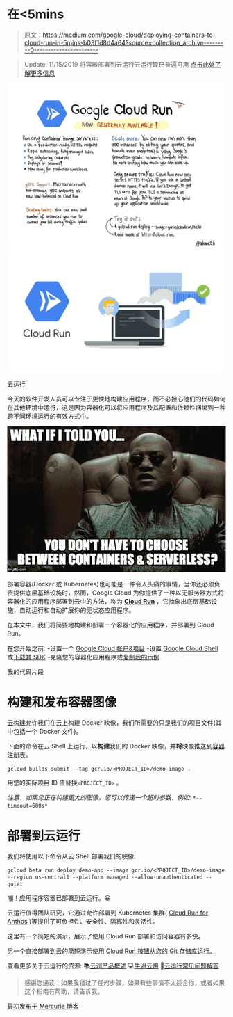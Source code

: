 # 在<5mins

> 原文：<https://medium.com/google-cloud/deploying-containers-to-cloud-run-in-5mins-b03f1d8d4a64?source=collection_archive---------0----------------------->

> Update: 11/15/2019
> 将容器部署到云运行云运行现已普遍可用
> [点击此处了解更多信息](https://cloud.google.com/blog/products/serverless/knative-based-cloud-run-services-are-ga)

![](img/c7d2b0126edc67c74eb2d2ba82ad472b.png)![](img/559595a6d229cb4cc80fbb442087854b.png)

云运行

今天的软件开发人员可以专注于更快地构建应用程序，而不必担心他们的代码如何在其他环境中运行，这是因为容器化可以将应用程序及其配置和依赖性捆绑到一种跨不同环境运行的有效方式中。

![](img/cbc4d8bb3fdf6d9ffc5476d45e9297e7.png)

部署容器(Docker 或 Kubernetes)也可能是一件令人头痛的事情，当你还必须负责提供底层基础设施时，然而，Google Cloud 为你提供了一种以无服务器方式将容器化的应用程序部署到云中的方法，称为 [**Cloud Run**](https://cloud.google.com/run/) ，它抽象出底层基础设施，自动运行和自动扩展你的无状态应用程序。

在本文中，我们将简要地构建和部署一个容器化的应用程序，并部署到 Cloud Run。

在您开始之前:
-设置一个 [Google Cloud 帐户&项目](https://cloud.google.com/gcp/getting-started/)
-设置 [Google Cloud Shell](https://cloud.google.com/shell/) 或[下载其 SDK](https://cloud.google.com/sdk/)
-克隆您的容器化应用程序或[复制我的示例](https://gist.github.com/Timtech4u/6639a92b4197ea831ba9b975c9b34a76)

我的代码片段

# 构建和发布容器图像

[云构建](https://cloud.google.com/cloud-build/)允许我们在云上构建 Docker 映像，我们所需要的只是我们的项目文件(其中包括一个 Docker 文件)。

下面的命令在云 Shell 上运行，以**构建**我们的 Docker 映像，并**将**映像推送到[容器注册表](https://cloud.google.com/container-registry/)。

```
gcloud builds submit --tag gcr.io/<PROJECT_ID>/demo-image .
```

用您的实际项目 ID 值替换`<PROJECT_ID>` 。

*注意，如果您正在构建更大的图像，您可以传递一个超时参数，例如:* `*--timeout=600s*`

# 部署到云运行

我们将使用以下命令从云 Shell 部署我们的映像:

```
gcloud beta run deploy demo-app --image gcr.io/<PROJECT_ID>/demo-image --region us-central1 --platform managed --allow-unauthenticated --quiet
```

嘣！应用程序容器已部署到云运行。😀

云运行值得团队研究，它通过允许部署到 Kubernetes 集群( [Cloud Run for Anthos](https://cloud.google.com/run/docs/quickstarts/prebuilt-deploy-gke) )等提供了可负担性、安全性、隔离性和灵活性。

这里有一个简短的演示，展示了使用 Cloud Run 部署和访问容器有多快。

另一个直接部署到云的简短演示使用 [Cloud Run 按钮从您的 Git 存储库运行。](https://www.youtube.com/watch?v=14B2zdoBnIY&list=PL1Szsm9yZH_fGfktEvfqOq4uj3sPabEJe&index=2)

查看更多关于云运行的资源:
📚[云润产品概述](https://cloud.google.com/run/)
💻[牛逼云跑](https://github.com/steren/awesome-cloudrun)
🙋[云运行常见问题解答](https://github.com/ahmetb/cloud-run-faq)

> 感谢您通读！如果我错过了任何步骤，如果有些事情不太适合你，或者如果这个指南有帮助，请告诉我。

[最初发布于 Mercurie 博客](https://blog.mercurie.ng/deploying-containers-to-cloud-run-in-5mins/)